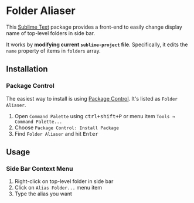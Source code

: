 # Folder Aliaser

This [Sublime Text](www.sublimetext.com) package provides a front-end to easily change display name of top-level folders in side bar.

It works by **modifying current `sublime-project` file**. Specifically, it edits the `name` property of items in `folders` array.

## Installation

### Package Control

The easiest way to install is using [Package Control](https://packagecontrol.io). It's listed as `Folder Aliaser`.

1. Open `Command Palette` using <kbd>ctrl+shift+P</kbd> or menu item `Tools → Command Palette...`
2. Choose `Package Control: Install Package`
3. Find `Folder Aliaser` and hit <kbd>Enter</kbd>

## Usage

### Side Bar Context Menu

1. Right-click on top-level folder in side bar
2. Click on `Alias Folder...` menu item
3. Type the alias you want
